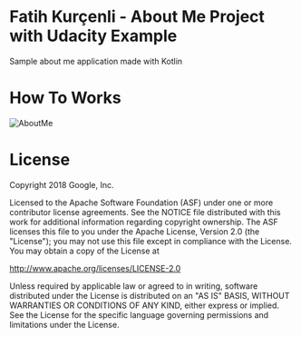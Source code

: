 # Fatih Kurçenli - About Me Project with Udacity Example

Sample about me application made with Kotlin

# How To Works

![AboutMe](https://user-images.githubusercontent.com/34714108/90983585-e8edf800-e577-11ea-884d-826f06cdb632.gif)

# License

Copyright 2018 Google, Inc.

Licensed to the Apache Software Foundation (ASF) under one or more contributor license agreements. See the NOTICE file distributed with this work for additional information regarding copyright ownership. The ASF licenses this file to you under the Apache License, Version 2.0 (the "License"); you may not use this file except in compliance with the License. You may obtain a copy of the License at

http://www.apache.org/licenses/LICENSE-2.0

Unless required by applicable law or agreed to in writing, software distributed under the License is distributed on an "AS IS" BASIS, WITHOUT WARRANTIES OR CONDITIONS OF ANY KIND, either express or implied. See the License for the specific language governing permissions and limitations under the License.